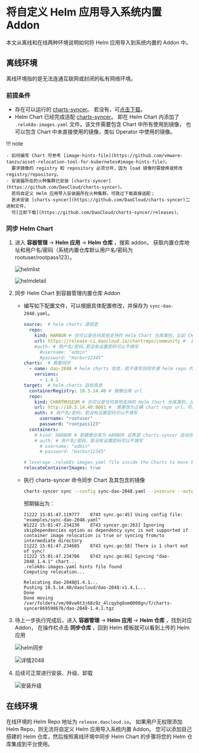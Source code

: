 # 将自定义 Helm 应用导入系统内置 Addon

本文从离线和在线两种环境说明如何将 Helm 应用导入到系统内置的 Addon 中。

## 离线环境

离线环境指的是无法连通互联网或封闭的私有网络环境。

### 前提条件

- 存在可以运行的 [charts-syncer](https://github.com/DaoCloud/charts-syncer)。
  若没有，可[点击下载](https://github.com/DaoCloud/charts-syncer/releases)。
- Helm Chart 已经完成适配 [charts-syncer](https://github.com/DaoCloud/charts-syncer)。
  即在 Helm Chart 内添加了 `.relok8s-images.yaml` 文件。该文件需要包含 Chart 中所有使用到镜像，
  也可以包含 Chart 中未直接使用的镜像，类似 Operator 中使用的镜像。

!!! note

    - 如何编写 Chart 可参考 [image-hints-file](https://github.com/vmware-tanzu/asset-relocation-tool-for-kubernetes#image-hints-file)。
      要求镜像的 registry 和 repository 必须分开，因为 load 镜像时需替换或修改 registry/repository。
    - 安装器所在的火种集群已安装 [charts-syncer](https://github.com/DaoCloud/charts-syncer)。
      若将自定义 Helm 应用导入安装器所在火种集群，可跳过下载直接适配；
      若未安装 [charts-syncer](https://github.com/DaoCloud/charts-syncer)二进制文件，
      可[立即下载](https://github.com/DaoCloud/charts-syncer/releases)。

### 同步 Helm Chart

1. 进入 **容器管理** -> **Helm 应用** -> **Helm 仓库** ，搜索 addon，
   获取内置仓库地址和用户名/密码（系统内置仓库默认用户名/密码为 rootuser/rootpass123）。

    ![helmlist](https://docs.daocloud.io/daocloud-docs-images/docs/zh/docs/kpanda/images/helmlist.png)
  
    ![helmdetail](https://docs.daocloud.io/daocloud-docs-images/docs/zh/docs/kpanda/images/helmdetail.png)
  
1. 同步 Helm Chart 到容器管理内置仓库 Addon

    * 编写如下配置文件，可以根据具体配置修改，并保存为 `sync-dao-2048.yaml`。

        ```yaml title="sync-dao-2048.yaml"
        source:  # helm charts 源信息
          repo:
            kind: HARBOR # 也可以是任何其他支持的 Helm Chart 仓库类别，比如 CHARTMUSEUM
            url: https://release-ci.daocloud.io/chartrepo/community #  需更改为 chart repo url
            #auth: # 用户名/密码,若没有设置密码可以不填写
              #username: "admin"
              #password: "Harbor12345"
        charts:  # 需要同步
          - name: dao-2048 # helm charts 信息，若不填写则同步源 helm repo 内所有 charts
            versions:
              - 1.4.1
        target:  # helm charts 目标信息
          containerRegistry: 10.5.14.40 # 镜像仓库 url
          repo:
            kind: CHARTMUSEUM # 也可以是任何其他支持的 Helm Chart 仓库类别，比如 HARBOR
            url: http://10.5.14.40:8081 #  需更改为正确 chart repo url，可以通过 helm repo add $HELM-REPO 验证地址是否正确
            auth: # 用户名/密码，若没有设置密码可以不填写
              username: "rootuser"
              password: "rootpass123"
          containers:
            # kind: HARBOR # 若镜像仓库为 HARBOR 且希望 charts-syncer 自动创建镜像 Repository 则填写该字段  
            # auth: # 用户名/密码，若没有设置密码可以不填写 
              # username: "admin"
              # password: "Harbor12345"
 
        # leverage .relok8s-images.yaml file inside the Charts to move the container images too
        relocateContainerImages: true
        ```

    * 执行 charts-syncer 命令同步 Chart 及其包含的镜像

        ```sh
        charts-syncer sync --config sync-dao-2048.yaml --insecure --auto-create-repository
        ```

        预期输出为：

        ```console
        I1222 15:01:47.119777    8743 sync.go:45] Using config file: "examples/sync-dao-2048.yaml"
        W1222 15:01:47.234238    8743 syncer.go:263] Ignoring skipDependencies option as dependency sync is not supported if container image relocation is true or syncing from/to intermediate directory
        I1222 15:01:47.234685    8743 sync.go:58] There is 1 chart out of sync!
        I1222 15:01:47.234706    8743 sync.go:66] Syncing "dao-2048_1.4.1" chart...
        .relok8s-images.yaml hints file found
        Computing relocation...
 
        Relocating dao-2048@1.4.1...
        Pushing 10.5.14.40/daocloud/dao-2048:v1.4.1...
        Done
        Done moving /var/folders/vm/08vw0t3j68z9z_4lcqyhg8nm0000gn/T/charts-syncer869598676/dao-2048-1.4.1.tgz
        ```

1. 待上一步执行完成后，进入 **容器管理** -> **Helm 应用** -> **Helm 仓库** ，找到对应 Addon，
   在操作栏点击 **同步仓库** ，回到 Helm 模板就可以看到上传的 Helm 应用

    ![helm同步](https://docs.daocloud.io/daocloud-docs-images/docs/zh/docs/kpanda/images/helmsyn.png)

    ![详情2048](https://docs.daocloud.io/daocloud-docs-images/docs/zh/docs/kpanda/images/helm2048.png)

1. 后续可正常进行安装、升级、卸载

    ![安装升级](https://docs.daocloud.io/daocloud-docs-images/docs/zh/docs/kpanda/images/Installation-and-upgrade.png)

## 在线环境

在线环境的 Helm Repo 地址为 `release.daocloud.io`。
如果用户无权限添加 Helm Repo，则无法将自定义 Helm 应用导入系统内置 Addon。
您可以添加自己搭建的 Helm 仓库，然后按照离线环境中同步 Helm Chart 的步骤将您的 Helm 仓库集成到平台使用。
